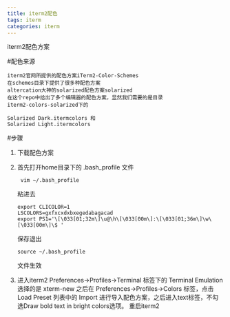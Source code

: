 ```yaml
---
title: iterm2配色
tags: iterm
categories: iterm
---
```


iterm2配色方案

#配色来源

```
iterm2官网所提供的配色方案iTerm2-Color-Schemes
在schemes目录下提供了很多种配色方案
altercation大神的solarized配色方案solarized
在这个repo中给出了多个编辑器的配色方案，显然我们需要的是目录
iterm2-colors-solarized下的

Solarized Dark.itermcolors 和 
Solarized Light.itermcolors
```

#步骤
1. 下载配色方案
2. 首先打开home目录下的 .bash_profile 文件
    
    ```
     vim ~/.bash_profile
    ```   
	粘进去
	
	```
	export CLICOLOR=1
	LSCOLORS=gxfxcxdxbxegedabagacad
	export PS1='\[\033[01;32m\]\u@\h\[\033[00m\]:\[\033[01;36m\]\w\[\033[00m\]\$ '
    ```
    保存退出
    
    ```
    source ~/.bash_profile
    ```
    文件生效
    
3. 进入iterm2 
   Preferences->Profiles->Terminal 标签下的 Terminal Emulation 选择的是 xterm-new
   之后在 Preferences->Profiles->Colors 标签，点击 Load Preset 列表中的 Import 进行导入配色方案，之后进入text标签，不勾选Draw bold text in bright colors选项。
   重启iterm2